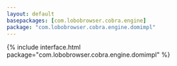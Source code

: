 ```yaml
---
layout: default
basepackages: [com.lobobrowser.cobra.engine]
package: "com.lobobrowser.cobra.engine.domimpl"
---
```


{% include interface.html package="com.lobobrowser.cobra.engine.domimpl" %} 
